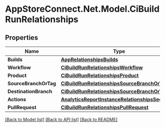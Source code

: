 # AppStoreConnect.Net.Model.CiBuildRunRelationships

## Properties

Name | Type | Description | Notes
------------ | ------------- | ------------- | -------------
**Builds** | [**AppRelationshipsBuilds**](AppRelationshipsBuilds.md) |  | [optional] 
**Workflow** | [**CiBuildRunRelationshipsWorkflow**](CiBuildRunRelationshipsWorkflow.md) |  | [optional] 
**Product** | [**CiBuildRunRelationshipsProduct**](CiBuildRunRelationshipsProduct.md) |  | [optional] 
**SourceBranchOrTag** | [**CiBuildRunRelationshipsSourceBranchOrTag**](CiBuildRunRelationshipsSourceBranchOrTag.md) |  | [optional] 
**DestinationBranch** | [**CiBuildRunRelationshipsSourceBranchOrTag**](CiBuildRunRelationshipsSourceBranchOrTag.md) |  | [optional] 
**Actions** | [**AnalyticsReportInstanceRelationshipsSegments**](AnalyticsReportInstanceRelationshipsSegments.md) |  | [optional] 
**PullRequest** | [**CiBuildRunRelationshipsPullRequest**](CiBuildRunRelationshipsPullRequest.md) |  | [optional] 

[[Back to Model list]](../README.md#documentation-for-models) [[Back to API list]](../README.md#documentation-for-api-endpoints) [[Back to README]](../README.md)

